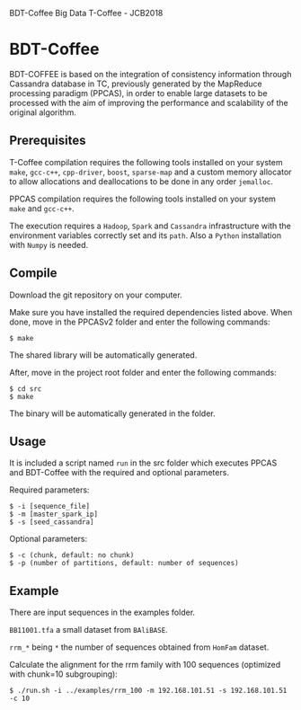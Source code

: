 BDT-Coffee
Big Data T-Coffee - JCB2018

BDT-Coffee
=========
BDT-COFFEE is based on the integration of consistency information through Cassandra database in TC, previously generated by the MapReduce processing paradigm (PPCAS), in order to enable large datasets to be processed with the aim of improving the performance and scalability of the original algorithm.

Prerequisites
--------------

T-Coffee compilation requires the following tools installed on your system ``make``, ``gcc-c++``, ``cpp-driver``, ``boost``, ``sparse-map`` and a custom memory allocator to allow allocations and deallocations to be done in any order ``jemalloc``.

PPCAS compilation requires the following tools installed on your system ``make`` and ``gcc-c++``.

The execution requires a ``Hadoop``, ``Spark`` and ``Cassandra`` infrastructure with the environment variables correctly set and its ``path``. Also a ``Python`` installation with ``Numpy`` is needed.


Compile 
--------
Download the git repository on your computer.
    
Make sure you have installed the required dependencies listed above. 
When done, move in the PPCASv2 folder and enter the following commands:     
    
    $ make
    

The shared library will be automatically generated.

After, move in the project root folder and enter the following commands:

	$ cd src
	$ make
	

The binary will be automatically generated in the folder.


Usage
--------
It is included a script named ``run`` in the src folder which executes PPCAS and BDT-Coffee with the required and optional parameters.

Required parameters:

    $ -i [sequence_file]
    $ -m [master_spark_ip]
	$ -s [seed_cassandra]
    
Optional parameters:

	$ -c (chunk, default: no chunk)
    $ -p (number of partitions, default: number of sequences)
    

Example
--------

There are input sequences in the examples folder.

``BB11001.tfa`` a small dataset from ``BAliBASE``.

``rrm_*`` being  ``*`` the number of sequences obtained from ``HomFam`` dataset.

Calculate the alignment for the rrm family with 100 sequences (optimized with chunk=10 subgrouping):

    $ ./run.sh -i ../examples/rrm_100 -m 192.168.101.51 -s 192.168.101.51 -c 10
